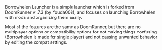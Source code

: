 Borrowhelen Launcher is a simple launcher which is forked from DoomRunner v1.7.3 (by Youda008), and focuses on launching Borrowhelen with mods and organizing them easily.

Most of the features are the same as DoomRunner, but there are no multiplayer options or compatibility options for not making things confusing (Borrowhelen is made for single player) and not causing unwanted behavior by editing the compat settings. 
